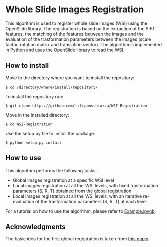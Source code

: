 # Whole Slide Images Registration

This algorithm is used to register whole slide images (WSI) using the OpenSlide library. The registration is based on the extraction of the SIFT features, the matching of the features between the images and the evaluation of the trasformation parameters between the images (scale factor, rotation matrix and translation vector).
The algorithm is implemented in Python and uses the OpenSlide library to read the WSI.

## How to install

Move to the directory where you want to install the repository:
```
$ cd /directory/where/install/repository/
```
To install the repository run:
```
$ git clone https://github.com/filipposchiazza/WSI-Registration
```
Move in the installed directory:
```
$ cd WSI-Registration
```
Use the setup.py file to install the package:
```
$ python setup.py install
```

## How to use

This algorithm performs the following tasks:
- Global images registration at a specific WSI level
- Local images registration at all the WSI levels, with fixed trasformation parameters (S, R, T) obtained from the global registration
- Local images registration at all the WSI levels, with an iterative re-evaluation of the trasformation parameters (S, R, T) at each level

For a tutorial on how to use the algorithm, please refer to [Example.ipynb](Example.ipynb).


## Acknowledgments

The basic idea for the first global registration is taken from [this paper](https://www.nature.com/articles/s41598-022-15962-5)
